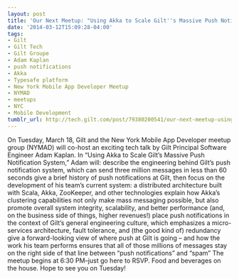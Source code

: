 ```yaml
---
layout: post
title: 'Our Next Meetup: "Using Akka to Scale Gilt''s Massive Push Notification System"'
date: '2014-03-12T15:09:28-04:00'
tags:
- Gilt
- Gilt Tech
- Gilt Groupe
- Adam Kaplan
- push notifications
- Akka
- Typesafe platform
- New York Mobile App Developer Meetup
- NYMAD
- meetups
- NYC
- Mobile Development
tumblr_url: http://tech.gilt.com/post/79380200541/our-next-meetup-using-akka-to-scale-gilts
---
```



On Tuesday, March 18, Gilt and the New York Mobile App Developer meetup group (NYMAD) will co-host an exciting tech talk by Gilt Principal Software Engineer Adam Kaplan. In “Using Akka to Scale Gilt’s Massive Push Notification System,” Adam will:
describe the engineering behind Gilt’s push notification system, which can send three million messages in less than 60 seconds
give a brief history of push notifications at Gilt, then focus on the development of his team’s current system: a distributed architecture built with Scala, Akka, ZooKeeper, and other technologies
explain how Akka’s clustering capabilities not only make mass messaging possible, but also promote overall system integrity, scalability, and better performance (and, on the business side of things, higher revenues!)
place push notifications in the context of Gilt’s general engineering culture, which emphasizes a micro-services architecture, fault tolerance, and (the good kind of) redundancy
give a forward-looking view of where push at Gilt is going – and how the work his team performs ensures that all of those millions of messages stay on the right side of that line between “push notifications” and “spam”
The meetup begins at 6:30 PM–just go here to RSVP. Food and beverages on the house. Hope to see you on Tuesday!
